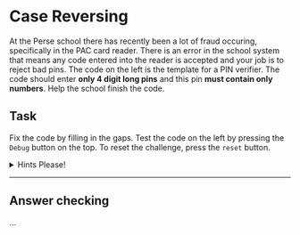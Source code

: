 # Case Reversing

At the Perse school there has recently been a lot of fraud occuring, specifically in the PAC card reader. There is an error in the school system that means any code entered into the reader is accepted and your job is to reject bad pins. The code on the left is the template for a PIN verifier. The code should enter __only 4 digit long pins__ and this pin __must contain only numbers__. Help the school finish the code.

## Task

Fix the code by filling in the gaps. Test the code on the left by pressing the `Debug` button on the top. To reset the challenge, press the `reset` button.

<details>
<summary>Hints Please!</summary>
<br>
You can use the previous challenges as a guide.
</details>

---

## Answer checking
...